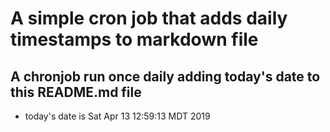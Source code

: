 A simple cron job that adds daily timestamps to markdown file
============================================================
## A chronjob run once daily adding today's date to this README.md file
* today's date is Sat Apr 13 12:59:13 MDT 2019
